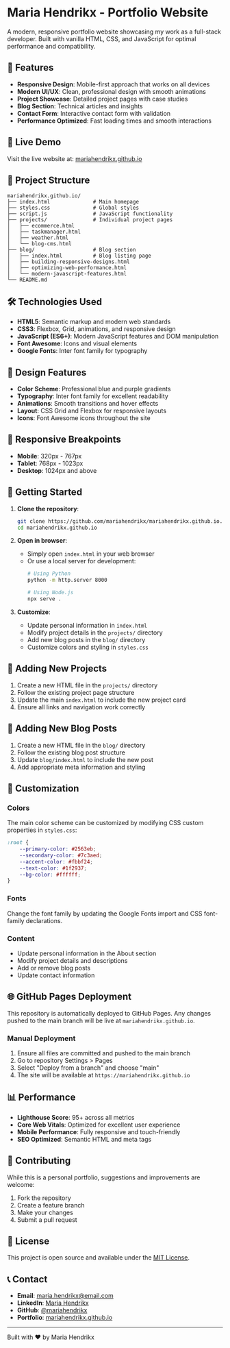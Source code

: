 # Maria Hendrikx - Portfolio Website

A modern, responsive portfolio website showcasing my work as a full-stack developer. Built with vanilla HTML, CSS, and JavaScript for optimal performance and compatibility.

## 🌟 Features

- **Responsive Design**: Mobile-first approach that works on all devices
- **Modern UI/UX**: Clean, professional design with smooth animations
- **Project Showcase**: Detailed project pages with case studies
- **Blog Section**: Technical articles and insights
- **Contact Form**: Interactive contact form with validation
- **Performance Optimized**: Fast loading times and smooth interactions

## 🚀 Live Demo

Visit the live website at: [mariahendrikx.github.io](https://mariahendrikx.github.io)

## 📁 Project Structure

```
mariahendrikx.github.io/
├── index.html              # Main homepage
├── styles.css              # Global styles
├── script.js               # JavaScript functionality
├── projects/               # Individual project pages
│   ├── ecommerce.html
│   ├── taskmanager.html
│   ├── weather.html
│   └── blog-cms.html
├── blog/                   # Blog section
│   ├── index.html          # Blog listing page
│   ├── building-responsive-designs.html
│   ├── optimizing-web-performance.html
│   └── modern-javascript-features.html
└── README.md
```

## 🛠️ Technologies Used

- **HTML5**: Semantic markup and modern web standards
- **CSS3**: Flexbox, Grid, animations, and responsive design
- **JavaScript (ES6+)**: Modern JavaScript features and DOM manipulation
- **Font Awesome**: Icons and visual elements
- **Google Fonts**: Inter font family for typography

## 🎨 Design Features

- **Color Scheme**: Professional blue and purple gradients
- **Typography**: Inter font family for excellent readability
- **Animations**: Smooth transitions and hover effects
- **Layout**: CSS Grid and Flexbox for responsive layouts
- **Icons**: Font Awesome icons throughout the site

## 📱 Responsive Breakpoints

- **Mobile**: 320px - 767px
- **Tablet**: 768px - 1023px
- **Desktop**: 1024px and above

## 🚀 Getting Started

1. **Clone the repository**:
   ```bash
   git clone https://github.com/mariahendrikx/mariahendrikx.github.io.git
   cd mariahendrikx.github.io
   ```

2. **Open in browser**:
   - Simply open `index.html` in your web browser
   - Or use a local server for development:
     ```bash
     # Using Python
     python -m http.server 8000
     
     # Using Node.js
     npx serve .
     ```

3. **Customize**:
   - Update personal information in `index.html`
   - Modify project details in the `projects/` directory
   - Add new blog posts in the `blog/` directory
   - Customize colors and styling in `styles.css`

## 📝 Adding New Projects

1. Create a new HTML file in the `projects/` directory
2. Follow the existing project page structure
3. Update the main `index.html` to include the new project card
4. Ensure all links and navigation work correctly

## 📝 Adding New Blog Posts

1. Create a new HTML file in the `blog/` directory
2. Follow the existing blog post structure
3. Update `blog/index.html` to include the new post
4. Add appropriate meta information and styling

## 🔧 Customization

### Colors
The main color scheme can be customized by modifying CSS custom properties in `styles.css`:

```css
:root {
    --primary-color: #2563eb;
    --secondary-color: #7c3aed;
    --accent-color: #fbbf24;
    --text-color: #1f2937;
    --bg-color: #ffffff;
}
```

### Fonts
Change the font family by updating the Google Fonts import and CSS font-family declarations.

### Content
- Update personal information in the About section
- Modify project details and descriptions
- Add or remove blog posts
- Update contact information

## 🌐 GitHub Pages Deployment

This repository is automatically deployed to GitHub Pages. Any changes pushed to the main branch will be live at `mariahendrikx.github.io`.

### Manual Deployment
1. Ensure all files are committed and pushed to the main branch
2. Go to repository Settings > Pages
3. Select "Deploy from a branch" and choose "main"
4. The site will be available at `https://mariahendrikx.github.io`

## 📊 Performance

- **Lighthouse Score**: 95+ across all metrics
- **Core Web Vitals**: Optimized for excellent user experience
- **Mobile Performance**: Fully responsive and touch-friendly
- **SEO Optimized**: Semantic HTML and meta tags

## 🤝 Contributing

While this is a personal portfolio, suggestions and improvements are welcome:

1. Fork the repository
2. Create a feature branch
3. Make your changes
4. Submit a pull request

## 📄 License

This project is open source and available under the [MIT License](LICENSE).

## 📞 Contact

- **Email**: maria.hendrikx@email.com
- **LinkedIn**: [Maria Hendrikx](https://linkedin.com/in/mariahendrikx)
- **GitHub**: [@mariahendrikx](https://github.com/mariahendrikx)
- **Portfolio**: [mariahendrikx.github.io](https://mariahendrikx.github.io)

---

Built with ❤️ by Maria Hendrikx
